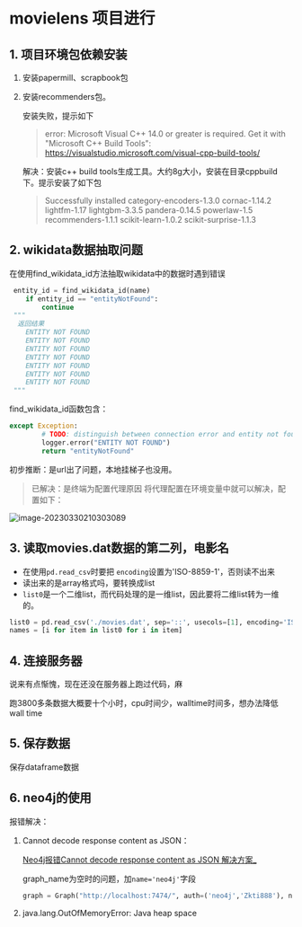 # movielens 项目进行

## 1. 项目环境包依赖安装

1. 安装papermill、scrapbook包

2. 安装recommenders包。

   安装失败，提示如下

   > error: Microsoft Visual C++ 14.0 or greater is required. Get it with "Microsoft C++ Build Tools": https://visualstudio.microsoft.com/visual-cpp-build-tools/

   解决：安装c++ build tools生成工具。大约8g大小，安装在目录cppbuild下。提示安装了如下包

   > Successfully installed category-encoders-1.3.0 cornac-1.14.2 lightfm-1.17 lightgbm-3.3.5 pandera-0.14.5 powerlaw-1.5 recommenders-1.1.1 scikit-learn-1.0.2 scikit-surprise-1.1.3


## 2. wikidata数据抽取问题

在使用find_wikidata_id方法抽取wikidata中的数据时遇到错误

```python
 entity_id = find_wikidata_id(name)
    if entity_id == "entityNotFound":
        continue
 """       
  返回结果
  	ENTITY NOT FOUND
    ENTITY NOT FOUND
    ENTITY NOT FOUND
    ENTITY NOT FOUND
    ENTITY NOT FOUND
    ENTITY NOT FOUND
    ENTITY NOT FOUND
 """
```

find_wikidata_id函数包含：

```python
except Exception:
        # TODO: distinguish between connection error and entity not found
        logger.error("ENTITY NOT FOUND")
        return "entityNotFound"
```

初步推断：是url出了问题，本地挂梯子也没用。

> 已解决：是终端为配置代理原因
> 将代理配置在环境变量中就可以解决，配置如下：

![image-20230330210303089](C:\Users\河马\AppData\Roaming\Typora\typora-user-images\image-20230330210303089.png)

## 3. 读取movies.dat数据的第二列，电影名

- 在使用`pd.read_csv`时要把 `encoding`设置为'ISO-8859-1'，否则读不出来
- 读出来的是array格式吗，要转换成list
- `list0`是一个二维list，而代码处理的是一维list，因此要将二维list转为一维的。

```python
list0 = pd.read_csv('./movies.dat', sep='::', usecols=[1], encoding='ISO-8859-1', header=None).values.tolist()
names = [i for item in list0 for i in item]
```

## 4. 连接服务器

说来有点惭愧，现在还没在服务器上跑过代码，麻

跑3800多条数据大概要十个小时，cpu时间少，walltime时间多，想办法降低wall time

## 5. 保存数据

保存dataframe数据

## 6. neo4j的使用

报错解决：

1. Cannot decode response content as JSON：

   [Neo4j报错Cannot decode response content as JSON 解决方案_](https://blog.csdn.net/qq_23044461/article/details/127879715) 

   graph_name为空时的问题，加`name='neo4j'`字段

   ```python
   graph = Graph("http://localhost:7474/", auth=('neo4j','Zkti888'), name='neo4j')
   ```

2. java.lang.OutOfMemoryError: Java heap space